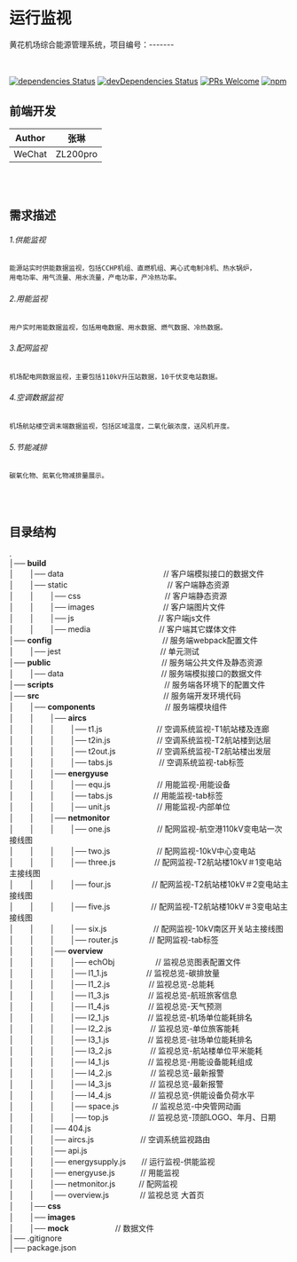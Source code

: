 运行监视
===========================
黄花机场综合能源管理系统，项目编号：-------<br><br><br>

[![dependencies Status](https://david-dm.org/chikara-chan/react-isomorphic-boilerplate/status.svg)](https://david-dm.org/chikara-chan/react-isomorphic-boilerplate) [![devDependencies Status](https://david-dm.org/chikara-chan/react-isomorphic-boilerplate/dev-status.svg)](https://david-dm.org/chikara-chan/react-isomorphic-boilerplate?type=dev) [![PRs Welcome](https://img.shields.io/badge/PRs-welcome-brightgreen.svg)](https://github.com/chikara-chan/react-isomorphic-boilerplate/pulls) [![npm](https://img.shields.io/npm/l/express.svg)](https://github.com/chikara-chan/react-isomorphic-boilerplate/blob/master/LICENSE)


## 前端开发
	
|Author|张琳|
|---|---
|WeChat|ZL200pro

<br><br>

## 需求描述
###### 1.供能监视
	能源站实时供能数据监视，包括CCHP机组、直燃机组、离心式电制冷机、热水锅炉，
	用电功率、用气流量、用水流量，产电功率，产冷热功率。
###### 2.用能监视
	用户实时用能数据监视，包括用电数据、用水数据、燃气数据、冷热数据。
###### 3.配网监视
	机场配电网数据监视，主要包括110kV升压站数据，10千伏变电站数据。
###### 4.空调数据监视
	机场航站楼空调末端数据监视，包括区域温度，二氧化碳浓度，送风机开度。
###### 5.节能减排
	碳氧化物、氮氧化物减排量展示。
<br><br>




## 目录结构

. <br>
│── **build**<br>
│　　│── data　　　　　　　 　　 　　 　// 客户端模拟接口的数据文件<br>
│　　│── static　　　　　　 　　 　　 　　// 客户端静态资源<br>
│　　│　　│── css　　　　　 　　 　　 　// 客户端静态资源<br>
│　　│　　│── images　　　　 　　 　　 // 客户端图片文件<br>
│　　│　　│── js　　　　　　 　　 　　 // 客户端js文件<br>
│　　│　　│── media　　　　　 　　 　 // 客户端其它媒体文件<br>
│── **config**　　　　　　　　　  　　　　　// 服务端webpack配置文件<br>
│　　│── jest　　　　　　　　 　　 　 　// 单元测试<br>
│── **public**　　　　　　　　　  　　　　　// 服务端公共文件及静态资源<br>
│　　│── data　　　　　　　　 　　 　　// 服务端模拟接口的数据文件<br>
│── **scripts**　　　　　　　　　 　　　　　// 服务端各环境下的配置文件<br>
│── **src**　　　　　　　　　　　　　　　　// 服务端开发环境代码<br>
│　　│── <b>components</b>　　　　　　　　　// 服务端模块组件<br>
│　　│　　│── <b>aircs</b><br>
│　　│　　│　　│── t1.js　　　　　　　// 空调系统监视-T1航站楼及连廊<br>
│　　│　　│　　│── t2in.js　　　　　　// 空调系统监视-T2航站楼到达层<br>
│　　│　　│　　│── t2out.js　　　　　 // 空调系统监视-T2航站楼出发层<br>
│　　│　　│　　│── tabs.js　　　　　　// 空调系统监视-tab标签<br>
│　　│　　│── <b>energyuse</b><br>
│　　│　　│　　│── equ.js　　　　　　// 用能监视-用能设备<br>
│　　│　　│　　│── tabs.js　　　　　 // 用能监视-tab标签<br>
│　　│　　│　　│── unit.js　　　　　　// 用能监视-内部单位<br>
│　　│　　│── <b>netmonitor</b><br>
│　　│　　│　　│── one.js　　　　　　// 配网监视-航空港110kV变电站一次接线图<br>
│　　│　　│　　│── two.js　　　　　　// 配网监视-10kV中心变电站<br>
│　　│　　│　　│── three.js　　　　　// 配网监视-T2航站楼10kV＃1变电站主接线图<br>
│　　│　　│　　│── four.js　　　　　 // 配网监视-T2航站楼10kV＃2变电站主接线图<br>
│　　│　　│　　│── five.js　　　　　 // 配网监视-T2航站楼10kV＃3变电站主接线图<br>
│　　│　　│　　│── six.js　　　　　　// 配网监视-10kV南区开关站主接线图<br>
│　　│　　│　　│── router.js　　　　// 配网监视-tab标签<br>
│　　│　　│── <b>overview</b><br>
│　　│　　│　　│── echObj　　　　　 // 监视总览图表配置文件<br>
│　　│　　│　　│── l1_1.js　　　　　// 监视总览-碳排放量<br>
│　　│　　│　　│── l1_2.js　　　　　// 监视总览-总能耗<br>
│　　│　　│　　│── l1_3.js　　　　　// 监视总览-航班旅客信息<br>
│　　│　　│　　│── l1_4.js　　　　　// 监视总览-天气预测<br>
│　　│　　│　　│── l2_1.js　　　　　// 监视总览-机场单位能耗排名<br>
│　　│　　│　　│── l2_2.js　　　　　// 监视总览-单位旅客能耗<br>
│　　│　　│　　│── l3_1.js　　　　　// 监视总览-驻场单位能耗排名<br>
│　　│　　│　　│── l3_2.js　　　　　// 监视总览-航站楼单位平米能耗<br>
│　　│　　│　　│── l4_1.js　　　　　// 监视总览-用能设备能耗组成<br>
│　　│　　│　　│── l4_2.js　　　　　// 监视总览-最新报警<br>
│　　│　　│　　│── l4_3.js　　　　　// 监视总览-最新报警<br>
│　　│　　│　　│── l4_4.js　　　　　// 监视总览-供能设备负荷水平<br>
│　　│　　│　　│── space.js　　　 　// 监视总览-中央管网动画<br>
│　　│　　│　　│── top.js　　　　　 // 监视总览-顶部LOGO、年月、日期<br>
│　　│　　│── 404.js<br>
│　　│　　│── aircs.js　　　　　　// 空调系统监视路由<br>
│　　│　　│── api.js<br>
│　　│　　│── energysupply.js　　// 运行监视-供能监视<br>
│　　│　　│── energyuse.js　　　 // 用能监视<br>
│　　│　　│── netmonitor.js　　　// 配网监视<br>
│　　│　　│── overview.js　　　　// 监视总览 大首页<br>
│　　│── <b>css</b><br>
│　　│── <b>images</b><br>
│　　│── <b>mock</b>　　　　　　// 数据文件<br>
│── .gitignore<br>
│── package.json<br>



